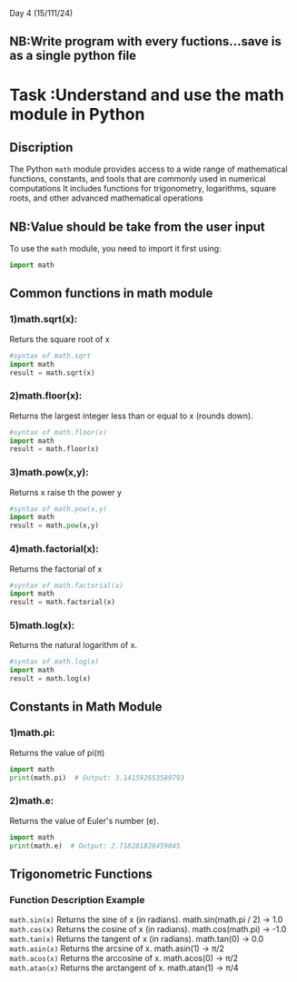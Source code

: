 Day 4 (15/111/24)

## NB:Write program with every fuctions...save is as a single python file

# Task :Understand and use the math module in Python

## Discription
The Python `math` module provides access to a wide range of mathematical functions, constants, and tools that are commonly used in numerical computations It includes functions for trigonometry, logarithms, square roots, and other advanced mathematical operations

## NB:Value should be take from the user input
To use the `math` module, you need to import it first using:
```python
import math
```

## Common functions in math module
### 1)math.sqrt(x):

Returs the square root of x
```python
#syntax of math.sqrt
import math
result = math.sqrt(x)

```
### 2)math.floor(x):

Returns the largest integer less than or equal to x (rounds down).
```python
#syntax of math.floor(x)
import math
result = math.floor(x)
```

### 3)math.pow(x,y):


Returns x raise th the power y
```python
#syntax of math.pow(x,y)
import math
result = math.pow(x,y)
```

### 4)math.factorial(x):

Returns the factorial of x
```python
#syntax of math.factorial(x)
import math
result = math.factorial(x)
```

### 5)math.log(x):

Returns the natural logarithm of x.	
```python
#syntax of math.log(x)
import math
result = math.log(x)
```

## Constants in Math Module
### 1)math.pi:

Returns the value of pi(π)
```python
import math
print(math.pi)  # Output: 3.141592653589793
```

### 2)math.e:

Returns the value of Euler's number (e).
```python
import math
print(math.e)  # Output: 2.718281828459045
```

## Trigonometric Functions
### Function	Description	Example
`math.sin(x)`	Returns the sine of x (in radians).	math.sin(math.pi / 2) → 1.0   
`math.cos(x)`	Returns the cosine of x (in radians).	math.cos(math.pi) → -1.0   
`math.tan(x)`	Returns the tangent of x (in radians).	math.tan(0) → 0.0   
`math.asin(x)`	Returns the arcsine of x.	math.asin(1) → π/2   
`math.acos(x)`	Returns the arccosine of x.	math.acos(0) → π/2   
`math.atan(x)`	Returns the arctangent of x.	math.atan(1) → π/4  























